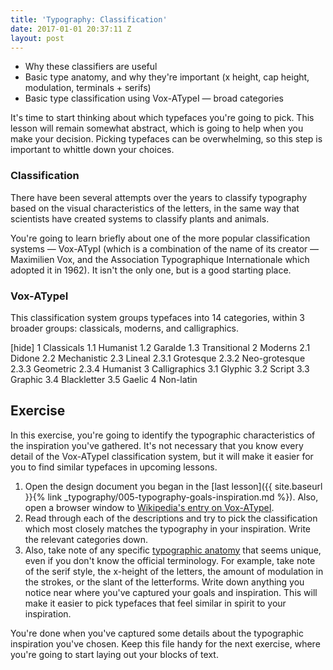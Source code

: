 ```yaml
---
title: 'Typography: Classification'
date: 2017-01-01 20:37:11 Z
layout: post
---
```

* Why these classifiers are useful
* Basic type anatomy, and why they're important (x height, cap height, modulation, terminals + serifs)
* Basic type classification using Vox-ATypeI — broad categories

It's time to start thinking about which typefaces you're going to pick. This lesson will remain somewhat abstract, which is going to help when you make your decision. Picking typefaces can be overwhelming, so this step is important to whittle down your choices.

### Classification

There have been several attempts over the years to classify typography based on the visual characteristics of the letters, in the same way that scientists have created systems to classify plants and animals.

You're going to learn briefly about one of the more popular classification systems — Vox-ATypI (which is a combination of the name of its creator — Maximilien Vox, and the Association Typographique Internationale which adopted it in 1962). It isn't the only one, but is a good starting place.

### Vox-ATypeI

This classification system groups typefaces into 14 categories, within 3 broader groups: classicals, moderns, and calligraphics.

[hide]
1	Classicals
1.1	Humanist
1.2	Garalde
1.3	Transitional
2	Moderns
2.1	Didone
2.2	Mechanistic
2.3	Lineal
2.3.1	Grotesque
2.3.2	Neo-grotesque
2.3.3	Geometric
2.3.4	Humanist
3	Calligraphics
3.1	Glyphic
3.2	Script
3.3	Graphic
3.4	Blackletter
3.5	Gaelic
4	Non-latin

<!--more-->
## Exercise
In this exercise, you're going to identify the typographic characteristics of the inspiration you've gathered. It's not necessary that you know every detail of the Vox-ATypeI classification system, but it will make it easier for you to find similar typefaces in upcoming lessons.

1. Open the design document you began in the [last lesson]({{ site.baseurl }}{% link _typography/005-typography-goals-inspiration.md %}). Also, open a browser window to [Wikipedia's entry on Vox-ATypeI](https://en.wikipedia.org/wiki/Vox-ATypI_classification).
2. Read through each of the descriptions and try to pick the classification which most closely matches the typography in your inspiration. Write the relevant categories down.
3. Also, take note of any specific [typographic anatomy](http://typedia.com/learn/only/anatomy-of-a-typeface/) that seems unique, even if you don't know the official terminology. For example, take note of the serif style, the x-height of the letters, the amount of modulation in the strokes, or the slant of the letterforms. Write down anything you notice near where you've captured your goals and inspiration. This will make it easier to pick typefaces that feel similar in spirit to your inspiration.

You're done when you've captured some details about the typographic inspiration you've chosen. Keep this file handy for the next exercise, where you're going to start laying out your blocks of text.

